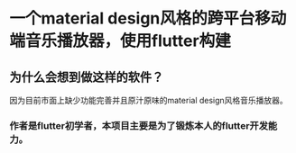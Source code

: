 # 一个material design风格的跨平台移动端音乐播放器，使用flutter构建
## 为什么会想到做这样的软件？
因为目前市面上缺少功能完善并且原汁原味的material design风格音乐播放器。

### 作者是flutter初学者，本项目主要是为了锻炼本人的flutter开发能力。
